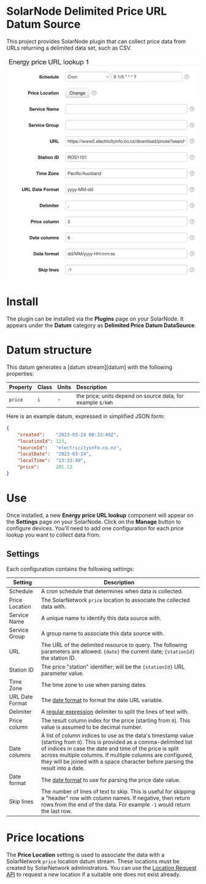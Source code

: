 # SolarNode Delimited Price URL Datum Source

This project provides SolarNode plugin that can collect price data from URLs returning a delimited
data set, such as CSV.

<img title="Modbus Device Datum Source settings" src="docs/solarnode-delimited-price-settings.png" width="602">

# Install

The plugin can be installed via the **Plugins** page on your SolarNode. It appears under the
**Datum** category as **Delimited Price Datum DataSource**.

# Datum structure

This datum generates a [datum stream][datum] with the following properties:

| Property | Class | Units | Description |
|:---------|:------|:------|:------------|
| `price`  | `i` | - | the price; units depend on source data, for example `$/kWh` |

Here is an example datum, expressed in simplified JSON form:

```json
{
	"created":    "2023-03-24 00:33:49Z",
	"locationId": 123,
	"sourceId":   "electricityinfo.co.nz",
	"localDate":  "2023-03-24",
	"localTime":  "13:33:49",
	"price":      201.13
}
```

# Use

Once installed, a new **Energy price URL lookup** component will appear on the **Settings** page on
your SolarNode. Click on the **Manage** button to configure devices. You'll need to add one
configuration for each price lookup you want to collect data from.

## Settings

Each configuration contains the following settings:

| Setting            | Description                                                                      |
|--------------------|----------------------------------------------------------------------------------|
| Schedule           | A cron schedule that determines when data is collected.  |
| Price Location     | The SolarNetwork `price` location to associate the collected data with. |
| Service Name       | A unique name to identify this data source with. |
| Service Group      | A group name to associate this data source with. |
| URL                | The URL of the delimited resource to query. The following parameters are allowed: `{date}` the current date; `{stationId}` the station ID. |
| Station ID         | The price "station" identifier; will be the `{stationId}` URL parameter value. |
| Time Zone          | The time zone to use when parsing dates. |
| URL Date Format    | The [date format][datepat] to format the date URL variable. |
| Delimiter          | A [regular expression][regex] delimiter to split the lines of text with. |
| Price column       | The result column index for the price (starting from `0`). This value is assumed to be decimal number. |
| Date columns       | A list of column indices to use as the data's timestamp value (starting from `0`). This is provided as a comma-delimited list of indices in case the date and time of the price is split across multiple columns. If multiple columns are configured, they will be joined with a space character before parsing the result into a date. |
| Date format        | The [date format][datepat] to use for parsing the price date value. |
| Skip lines         | The number of lines of text to skip. This is useful for skipping a "header" row with column names. If negative, then return rows from the end of the data. For example `-1` would return the last row. |

# Price locations

The **Price Location** setting is used to associate the data with a SolarNetwork `price` location
datum stream. These locations must be created by SolarNetwork administrators. You can use the
[Location Request API][loc-req] to request a new location if a suitable one does not exist already.


[expr]: https://github.com/SolarNetwork/solarnetwork/wiki/Expression-Languages
[datepat]: https://docs.oracle.com/en/java/javase/11/docs/api/java.base/java/time/format/DateTimeFormatter.html#patterns
[ExpressionRoot]: https://github.com/SolarNetwork/solarnetwork-node/tree/develop/net.solarnetwork.node.datum.modbus/src/net/solarnetwork/node/datum/modbus/ExpressionRoot.java
[GeneralNodeDatum]: https://github.com/SolarNetwork/solarnetwork-node/blob/develop/net.solarnetwork.node/src/net/solarnetwork/node/domain/GeneralNodeDatum.java
[loc-req]: https://github.com/SolarNetwork/solarnetwork/wiki/SolarUser-Location-Request-API
[ModbusData]: https://github.com/SolarNetwork/solarnetwork-node/blob/develop/net.solarnetwork.node.io.modbus/src/net/solarnetwork/node/io/modbus/ModbusData.java
[meta-api]: https://github.com/SolarNetwork/solarnetwork/wiki/SolarQuery-API#add-node-datum-metadata
[metadata-key-path]: https://github.com/SolarNetwork/solarnetwork/wiki/SolarNet-API-global-objects#metadata-filter-key-paths
[regex]: https://docs.oracle.com/en/java/javase/11/docs/api/java.base/java/util/regex/Pattern.html#sum
[sn-cron-syntax]: https://github.com/SolarNetwork/solarnetwork/wiki/SolarNode-Cron-Job-Syntax
[sn-expressions]: https://github.com/SolarNetwork/solarnetwork/wiki/SolarNode-Expressions
